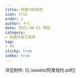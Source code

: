 ```yaml
---
title: 阿里代码规范
icon: file
order: 1
author: 十七
date: 2023-06-15 周四
category:
- 初级开发工程师
tag:
- P5
sticky: true
index: true
---
```



详见附件: ![[./assets/阿里规约.pdf]]

